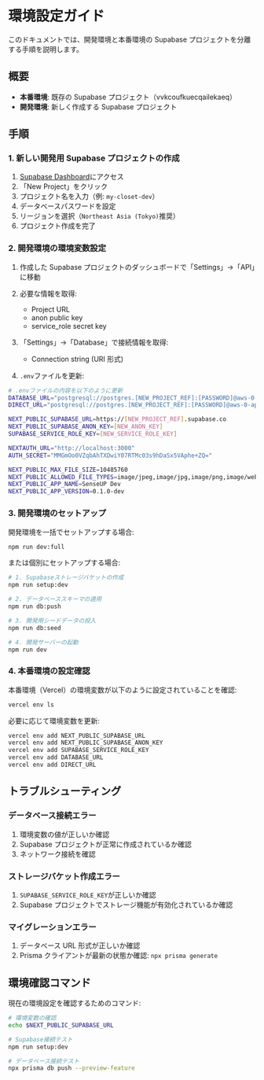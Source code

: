 # 環境設定ガイド

このドキュメントでは、開発環境と本番環境の Supabase プロジェクトを分離する手順を説明します。

## 概要

- **本番環境**: 既存の Supabase プロジェクト（vvkcoufkuecqailekaeq）
- **開発環境**: 新しく作成する Supabase プロジェクト

## 手順

### 1. 新しい開発用 Supabase プロジェクトの作成

1. [Supabase Dashboard](https://supabase.com/dashboard)にアクセス
2. 「New Project」をクリック
3. プロジェクト名を入力（例: `my-closet-dev`）
4. データベースパスワードを設定
5. リージョンを選択（`Northeast Asia (Tokyo)`推奨）
6. プロジェクト作成を完了

### 2. 開発環境の環境変数設定

1. 作成した Supabase プロジェクトのダッシュボードで「Settings」→「API」に移動
2. 必要な情報を取得:

   - Project URL
   - anon public key
   - service_role secret key

3. 「Settings」→「Database」で接続情報を取得:

   - Connection string (URI 形式)

4. `.env`ファイルを更新:

```bash
# .envファイルの内容を以下のように更新
DATABASE_URL="postgresql://postgres.[NEW_PROJECT_REF]:[PASSWORD]@aws-0-ap-northeast-1.pooler.supabase.com:6543/postgres"
DIRECT_URL="postgresql://postgres.[NEW_PROJECT_REF]:[PASSWORD]@aws-0-ap-northeast-1.pooler.supabase.com:5432/postgres"

NEXT_PUBLIC_SUPABASE_URL=https://[NEW_PROJECT_REF].supabase.co
NEXT_PUBLIC_SUPABASE_ANON_KEY=[NEW_ANON_KEY]
SUPABASE_SERVICE_ROLE_KEY=[NEW_SERVICE_ROLE_KEY]

NEXTAUTH_URL="http://localhost:3000"
AUTH_SECRET="MMGmOo0VZqbAhTXDwiY07RTMc03s9hDaSx5VAphe+ZQ="

NEXT_PUBLIC_MAX_FILE_SIZE=10485760
NEXT_PUBLIC_ALLOWED_FILE_TYPES=image/jpeg,image/jpg,image/png,image/webp
NEXT_PUBLIC_APP_NAME=SenseUP Dev
NEXT_PUBLIC_APP_VERSION=0.1.0-dev
```

### 3. 開発環境のセットアップ

開発環境を一括でセットアップする場合:

```bash
npm run dev:full
```

または個別にセットアップする場合:

```bash
# 1. Supabaseストレージバケットの作成
npm run setup:dev

# 2. データベーススキーマの適用
npm run db:push

# 3. 開発用シードデータの投入
npm run db:seed

# 4. 開発サーバーの起動
npm run dev
```

### 4. 本番環境の設定確認

本番環境（Vercel）の環境変数が以下のように設定されていることを確認:

```bash
vercel env ls
```

必要に応じて環境変数を更新:

```bash
vercel env add NEXT_PUBLIC_SUPABASE_URL
vercel env add NEXT_PUBLIC_SUPABASE_ANON_KEY
vercel env add SUPABASE_SERVICE_ROLE_KEY
vercel env add DATABASE_URL
vercel env add DIRECT_URL
```

## トラブルシューティング

### データベース接続エラー

1. 環境変数の値が正しいか確認
2. Supabase プロジェクトが正常に作成されているか確認
3. ネットワーク接続を確認

### ストレージバケット作成エラー

1. `SUPABASE_SERVICE_ROLE_KEY`が正しいか確認
2. Supabase プロジェクトでストレージ機能が有効化されているか確認

### マイグレーションエラー

1. データベース URL 形式が正しいか確認
2. Prisma クライアントが最新の状態か確認: `npx prisma generate`

## 環境確認コマンド

現在の環境設定を確認するためのコマンド:

```bash
# 環境変数の確認
echo $NEXT_PUBLIC_SUPABASE_URL

# Supabase接続テスト
npm run setup:dev

# データベース接続テスト
npx prisma db push --preview-feature
```
